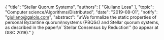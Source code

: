 {
    "title": "Stellar Quorum Systems",
    "authors": [
        "Giuliano Losa"
    ],
    "topic": "Computer science/Algorithms/Distributed",
    "date": "2019-08-01",
    "notify": "giuliano@galois.com",
    "abstract": "\nWe formalize the static properties of personal Byzantine quorum\nsystems (PBQSs) and Stellar quorum systems, as described in the paper\n``Stellar Consensus by Reduction'' (to appear at DISC 2019)."
}